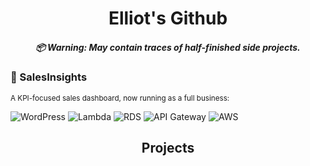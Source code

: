 <h1 align="center">
  Elliot's Github
  <h5 align="center">
    📦 Warning: May contain traces of half-finished side projects.
  </h5>
</h1>

### 💼 SalesInsights
<sub>A KPI-focused sales dashboard, now running as a full business:  

![WordPress](https://img.shields.io/badge/WordPress-21759B?logo=wordpress&logoColor=white)
![Lambda](https://img.shields.io/badge/AWS-FF9900?logo=awslambda&logoColor=#0f0f0e)
![RDS](https://img.shields.io/badge/AWS-527FFF?logo=amazonrds&logoColor=#0f0f0e)
![API Gateway](https://img.shields.io/badge/AWS-FF4F8B?logo=amazonapigateway&logoColor=#0f0f0e)
![AWS](https://img.shields.io/badge/AWS-232F3E?logo=amazonwebservices)


<h2 align="center">Projects</h2>

